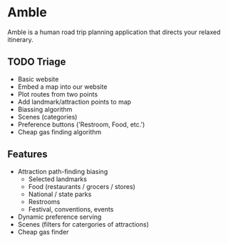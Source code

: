 # Amble

Amble is a human road trip planning application that directs your relaxed itinerary.

## TODO Triage
- Basic website
- Embed a map into our website
- Plot routes from two points
- Add landmark/attraction points to map
- Biassing algorithm
- Scenes (categories)
- Preference buttons ('Restroom, Food, etc.')
- Cheap gas finding algorithm

## Features

- Attraction path-finding biasing
  - Selected landmarks
  - Food (restaurants / grocers / stores)
  - National / state parks
  - Restrooms
  - Festival, conventions, events
- Dynamic preference serving
- Scenes (filters for catergories of attractions)
- Cheap gas finder
